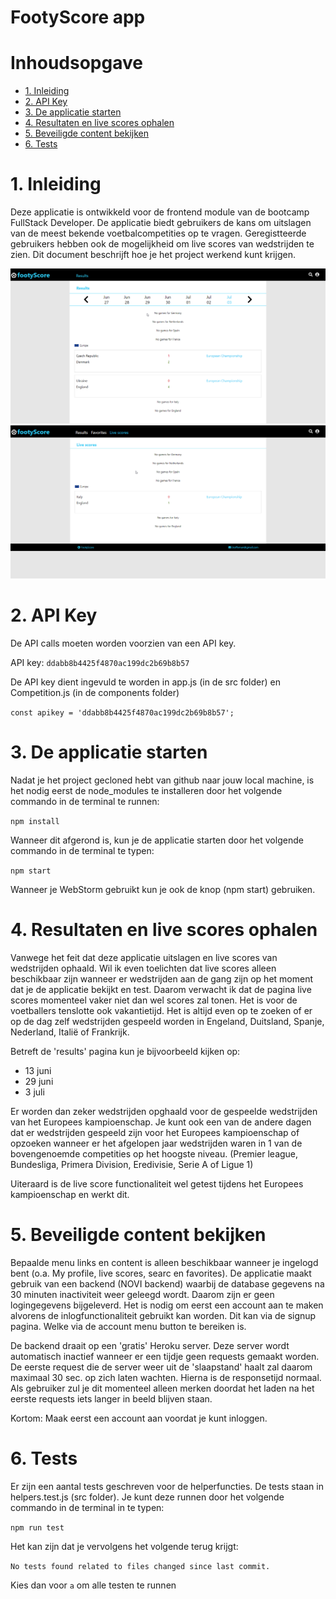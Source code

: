 # FootyScore app

# Inhoudsopgave
- [1. Inleiding](#1-inleiding)
- [2. API Key](#2-api-key)
- [3. De applicatie starten](#3-de-applicatie-starten)
- [4. Resultaten en live scores ophalen](#4-resultaten-en-live-scores-ophalen)
- [5. Beveiligde content bekijken](#5-beveiligde-content-bekijken)
- [6. Tests](#6-tests)
 
# 1. Inleiding

Deze applicatie is ontwikkeld voor de frontend module van de bootcamp FullStack Developer. De applicatie biedt gebruikers de kans om uitslagen van de meest bekende voetbalcompetities op te vragen. Geregistteerde gebruikers hebben ook de mogelijkheid om live scores van wedstrijden te zien. Dit document beschrijft hoe je het project werkend kunt krijgen.

![Eindresultaat](src/assets/app_screenshot.png)
![Eindresultaat](src/assets/live_scores.png)

# 2. API Key

De API calls moeten worden voorzien van een API key.

API key: `ddabb8b4425f4870ac199dc2b69b8b57`

De API key dient ingevuld te worden in app.js (in de src folder) en Competition.js (in de components folder)

`const apikey = 'ddabb8b4425f4870ac199dc2b69b8b57';`

# 3. De applicatie starten

Nadat je het project gecloned hebt van github naar jouw local machine, is het nodig eerst de node_modules te installeren door het volgende commando in de terminal te runnen:

`npm install`

Wanneer dit afgerond is, kun je de applicatie starten door het volgende commando in de terminal te typen:

`npm start`

Wanneer je WebStorm gebruikt kun je ook de knop (npm start) gebruiken.

# 4. Resultaten en live scores ophalen

Vanwege het feit dat deze applicatie uitslagen en live scores van wedstrijden ophaald. Wil ik even toelichten dat live scores alleen beschikbaar zijn wanneer er wedstrijden aan de gang zijn op het moment dat je de applicatie bekijkt en test. Daarom verwacht ik dat de pagina live scores momenteel vaker niet dan wel scores zal tonen. Het is voor de voetballers tenslotte ook vakantietijd. Het is altijd even op te zoeken of er op de dag zelf wedstrijden gespeeld worden in Engeland, Duitsland, Spanje, Nederland, Italië of Frankrijk. 

Betreft de 'results' pagina kun je bijvoorbeeld kijken op:

- 13 juni
- 29 juni
- 3 juli 

Er worden dan zeker wedstrijden opghaald voor de gespeelde wedstrijden van het Europees kampioenschap.
Je kunt ook een van de andere dagen dat er wedstrijden gespeeld zijn voor het Europees kampioenschap of opzoeken wanneer er het afgelopen jaar wedstrijden waren in 1 van de bovengenoemde competities op het hoogste niveau. (Premier league, Bundesliga, Primera Division, Eredivisie, Serie A of Ligue 1)

Uiteraard is de live score functionaliteit wel getest tijdens het Europees kampioenschap en werkt dit. 

# 5. Beveiligde content bekijken
Bepaalde menu links en content is alleen beschikbaar wanneer je ingelogd bent (o.a. My profile, live scores, searc en favorites). De applicatie maakt gebruik van een backend (NOVI backend) waarbij de database gegevens na 30 minuten inactiviteit weer geleegd wordt. Daarom zijn er geen logingegevens bijgeleverd. Het is nodig om eerst een account aan te maken alvorens de inlogfunctionaliteit gebruikt kan worden. Dit kan via de signup pagina. Welke via de account menu button te bereiken is. 

De backend draait op een 'gratis' Heroku server. Deze server wordt automatisch inactief wanneer er een tijdje geen requests gemaakt worden. De eerste request die de server weer uit de 'slaapstand' haalt zal daarom maximaal 30 sec. op zich laten wachten. Hierna is de responsetijd normaal. Als gebruiker zul je dit momenteel alleen merken doordat het laden na het eerste requests iets langer in beeld blijven staan. 

Kortom: Maak eerst een account aan voordat je kunt inloggen. 

# 6. Tests 

Er zijn een aantal tests geschreven voor de helperfuncties. De tests staan in helpers.test.js (src folder). Je kunt deze runnen door het volgende commando in de terminal in te typen:

`npm run test`

Het kan zijn dat je vervolgens het volgende terug krijgt:

`No tests found related to files changed since last commit.`

Kies dan voor `a` om alle testen te runnen